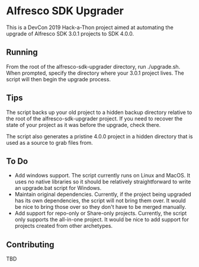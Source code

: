 # Alfresco SDK Upgrader

This is a DevCon 2019 Hack-a-Thon project aimed at automating the upgrade of
Alfresco SDK 3.0.1 projects to SDK 4.0.0.

## Running

From the root of the alfresco-sdk-upgrader directory, run ./upgrade.sh. When
prompted, specify the directory where your 3.0.1 project lives. The script will
then begin the upgrade process.

## Tips

The script backs up your old project to a hidden backup directory relative to
the root of the alfresco-sdk-upgrader project. If you need to recover the state
of your project as it was before the upgrade, check there.

The script also generates a pristine 4.0.0 project in a hidden directory that is
used as a source to grab files from.

## To Do

* Add windows support. The script currently runs on Linux and MacOS. It uses no
native libraries so it should be relatively straightforward to write an
upgrade.bat script for Windows.
* Maintain original dependencies. Currently, if the project being upgraded has
its own dependencies, the script will not bring them over. It would be nice to
bring those over so they don't have to be merged manually.
* Add support for repo-only or Share-only projects. Currently, the script only
supports the all-in-one project. It would be nice to add support for projects
created from other archetypes.


## Contributing

TBD
